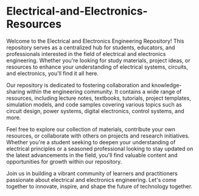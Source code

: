 # Electrical-and-Electronics-Resources
Welcome to the Electrical and Electronics Engineering Repository! This repository serves as a centralized hub for students, educators, and professionals interested in the field of electrical and electronics engineering. Whether you're looking for study materials, project ideas, or resources to enhance your understanding of electrical systems, circuits, and electronics, you'll find it all here.

Our repository is dedicated to fostering collaboration and knowledge-sharing within the engineering community. It contains a wide range of resources, including lecture notes, textbooks, tutorials, project templates, simulation models, and code samples covering various topics such as circuit design, power systems, digital electronics, control systems, and more.

Feel free to explore our collection of materials, contribute your own resources, or collaborate with others on projects and research initiatives. Whether you're a student seeking to deepen your understanding of electrical principles or a seasoned professional looking to stay updated on the latest advancements in the field, you'll find valuable content and opportunities for growth within our repository.

Join us in building a vibrant community of learners and practitioners passionate about electrical and electronics engineering. Let's come together to innovate, inspire, and shape the future of technology together.
